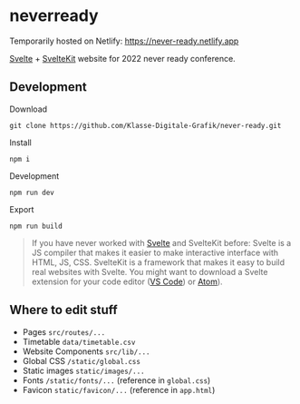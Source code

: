# neverready

Temporarily hosted on Netlify: https://never-ready.netlify.app

[Svelte](https://svelte.dev) + [SvelteKit](https://kit.svelte.dev) website for 2022 never ready conference.

## Development

Download
```
git clone https://github.com/Klasse-Digitale-Grafik/never-ready.git
```

Install
```
npm i
```

Development
```
npm run dev
```

Export
```
npm run build
```

> If you have never worked with [Svelte](https://www.youtube.com/watch?v=rv3Yq-B8qp4) and SvelteKit before: Svelte is a JS compiler that makes it easier to make interactive interface with HTML, JS, CSS. SvelteKit is a framework that makes it easy to build real websites with Svelte. You might want to download a Svelte extension for your code editor ([VS Code](https://marketplace.visualstudio.com/items?itemName=svelte.svelte-vscode)) or [Atom](https://atom.io/packages/ide-svelte)).

## Where to edit stuff

- Pages `src/routes/...`
- Timetable `data/timetable.csv`
- Website Components `src/lib/...`
- Global CSS `/static/global.css`
- Static images `static/images/...`
- Fonts `/static/fonts/...` (reference in `global.css`)
- Favicon `static/favicon/...` (reference in `app.html`)